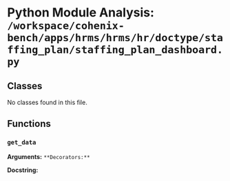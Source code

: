 # Python Module Analysis: `/workspace/cohenix-bench/apps/hrms/hrms/hr/doctype/staffing_plan/staffing_plan_dashboard.py`

## Classes

No classes found in this file.


## Functions

### `get_data`
**Arguments:** ``
**Decorators:** ``

**Docstring:**
```

```

